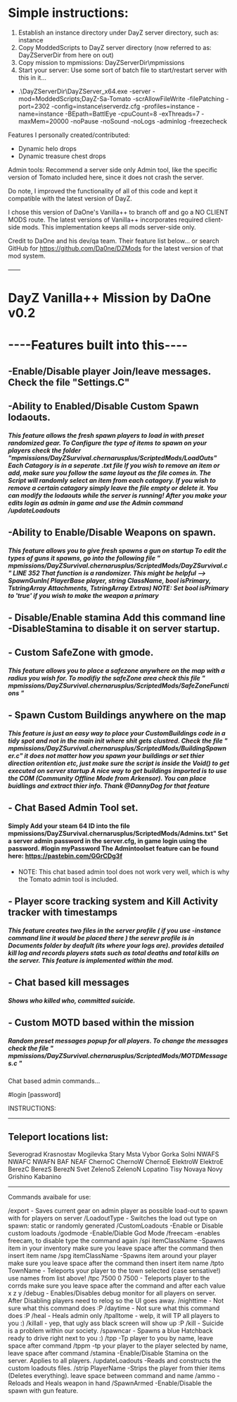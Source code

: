 # Simple instructions:
1. Establish an instance directory under DayZ server directory, such as: instance
2. Copy ModdedScripts to DayZ server directory (now referred to as: DayZServerDir from here on out)
3. Copy mission to mpmissions: DayZServerDir\mpmissions
4. Start your server: Use some sort of batch file to start/restart server with this in it...
 - .\DayZServerDir\DayZServer_x64.exe -server -mod=ModdedScripts;DayZ-Sa-Tomato -scrAllowFileWrite -filePatching -port=2302 -config=instance\serverdz.cfg -profiles=instance -name=instance -BEpath=BattlEye -cpuCount=8 -exThreads=7 -maxMem=20000 -noPause -noSound -noLogs -adminlog -freezecheck

Features I personally created/contributed:
 - Dynamic helo drops
 - Dynamic treasure chest drops
 
Admin tools:
Recommend a server side only Admin tool, like the specific version of Tomato included here, since it does not crash the server.

Do note, I improved the functionality of all of this code and kept it compatible with the latest version of DayZ.

I chose this version of DaOne's Vanilla++ to branch off and go a NO CLIENT MODS route. The latest versions of Vanilla++ incorporates required client-side mods. This implementation keeps all mods server-side only.

Credit to DaOne and his dev/qa team. Their feature list below... or search GitHub for https://github.com/Da0ne/DZMods for the latest version of that mod system.

——

# DayZ Vanilla++ Mission by DaOne v0.2


# ----Features built into this----

## -Enable/Disable player Join/leave messages. Check the file "Settings.C"

##  -Ability to Enabled/Disable Custom Spawn lodaouts.
#####  This feature allows the fresh spawn players to load in with preset randomized gear. To Configure the type of items to spawn on your players check the folder "mpmissions/DayZSurvival.chernarusplus/ScriptedMods/LoadOuts" Each Catagory is in a seperate .txt file If you wish to remove an item or add, make sure you follow the same layout as the file comes in. The Script will randomly select an item from each catagory. If you wish to remove a certain catagory simply leave the file empty or delete it. You can modify the lodaouts while the server is running! After you make your edits login as admin in game and use the Admin command /updateLoadouts

## -Ability to Enable/Disable Weapons on spawn.
##### This feature allows you to give fresh spawns a gun on startup To edit the types of guns it spawns, go into the following file " mpmissions/DayZSurvival.chernarusplus/ScriptedMods/DayZSurvival.c " LINE 352 That function is a randomizer. This might be helpful --> SpawnGunIn( PlayerBase player, string ClassName, bool isPrimary, TstringArray Attachments, TstringArray Extras) NOTE:  Set bool isPrimary to 'true' if you wish to make the weapon a primary


## - Disable/Enable stamina Add this command line -DisableStamina  to disable it on server startup.

## - Custom SafeZone with gmode.
##### This feature allows you to place a safezone anywhere on the map with a radius you wish for. To modifiy the safeZone area check this file " mpmissions/DayZSurvival.chernarusplus/ScriptedMods/SafeZoneFunctions "

## - Spawn Custom Buildings anywhere on the map
##### This feature is just an easy way to place your CustomBuildings code in a tidy spot and not in the main init where shit gets clustred. Check the file " mpmissions/DayZSurvival.chernarusplus/ScriptedMods/BuildingSpawner.c" it does not matter how you spawn your buildings or set thier direction oritention etc, just make sure the script is inside the Void() to get executed on server startup A nice way to get buildings imported is to use the COM (Community Offline Mode from Arkensor). You can place buidlings and extract thier info. Thank @DannyDog for that feature

## - Chat Based Admin Tool set.  
#### Simply Add your steam 64 ID into the file mpmissions/DayZSurvival.chernarusplus/ScriptedMods/Admins.txt" Set a server admin password in the server.cfg, in game login using the password. #login myPassword The Admintoolset feature can be found here: https://pastebin.com/GGrCDg3f
 - NOTE: This chat based admin tool does not work very well, which is why the Tomato admin tool is included.

## - Player score tracking system and Kill Activity tracker with timestamps
##### This feature creates two files in the server profile ( if you use -instance command line it would be placed there ) the serevr profile is in Documents folder by deafult (its where your logs are). provides detailed kill log and records players stats such as total deaths and total kills on the server. This feature is implemented within the mod.

## - Chat based kill messages
##### Shows who killed who, committed suicide.

## - Custom MOTD based within the mission
##### Random preset messages popup for all players. To change the messages check the file " mpmissions/DayZSurvival.chernarusplus/ScriptedMods/MOTDMessages.c "

Chat based admin commands...

#login [password]

INSTRUCTIONS:


------------
Teleport locations list:
------------

Severograd
Krasnostav
Mogilevka
Stary
Msta
Vybor
Gorka
Solni
NWAFS
NWAFC
NWAFN
BAF
NEAF
ChernoC
ChernoW
ChernoE
ElektroW
ElektroE
BerezC
BerezS
BerezN
Svet
ZelenoS
ZelenoN
Lopatino
Tisy
Novaya
Novy
Grishino
Kabanino

--------------
Commands avaibale for use:

/export				  - Saves current gear on admin player as possible load-out to spawn with for players on server
/LoadoutType	      - Switches the load out type on spawn: static or randomly generated
/CustomLoadouts       -Enable or Disable custom loadouts
/godmode 			  -Enable/Diable God Mode
/freecam  			  -enables freecam, to disable type the command again
/spi itemClassName    -Spawns item in your inventory make sure you leave space after the command then insert item name
/spg itemClassName	  -Spawns item around your player make sure you leave space after the command then insert item name
/tpto TownName        - Teleports your player to the town selected (case sensative!) use names from list above!
/tpc 7500 0 7500      - Teleports player to the corrds make sure you leave space after the command and after each value x z y
/debug                - Enables/Disables debug monitor for all players on server. After Disabling players need to relog so the UI goes away.
/nighttime 			  - Not sure what this command does :P
/daytime		      - Not sure what this command does :P
/heal				  - Heals admin only
/tpalltome			  - welp, it will TP all players to you :)
/killall		      - yep, that ugly ass black screen will show up :P
/kill			      - Suicide is a problem within our society.
/spawncar			  - Spawns a blue Hatchback ready to drive right next to you :)
/tpp                  -Tp player to you by name, leave space after command
/tppm                 -tp your player to the player selected by name, leave space after command
/stamina			  -Enable/Disable Stamina on the server. Applies to all players.
/updateLoadouts       -Reads and constructs the custom loadouts files.
/strip PlayerName     -Strips the player from thier items (Deletes everything). leave space between command and name
/ammo				  - Reloads and Heals weapon in hand
/SpawnArmed			  -Enable/Disable the spawn with gun feature.